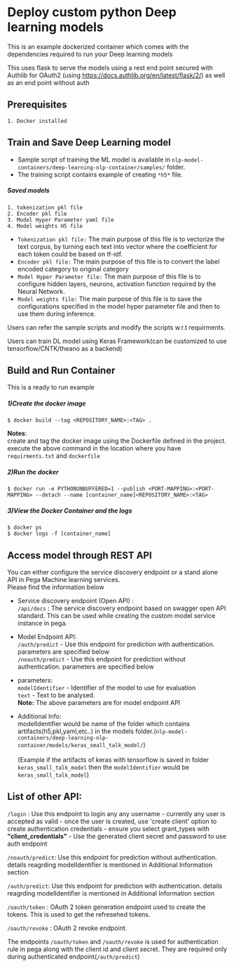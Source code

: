 # Deploy custom python Deep learning models

This is an example dockerized container which comes with the dependencies required to run your Deep learning models

This uses flask to serve the models using a rest end point secured with Authlib for OAuth2 (using https://docs.authlib.org/en/latest/flask/2/) as well as an end point without auth

## Prerequisites
    1. Docker installed

## Train and Save Deep Learning model

* Sample script of training the ML model is available in `nlp-model-containers/deep-learning-nlp-container/samples/` folder. 
* The training script contains example of creating `*h5*` file.

##### Saved models
    1. tokenization pkl file
    2. Encoder pkl file
    3. Model Hyper Parameter yaml file
    4. Model weights H5 file

* `Tokenization pkl file:`  The main purpose of this file is to vectorize the text corpus, by turning each text into vector where the coefficient for each token could be based on tf-idf.
* `Encoder pkl file:` The main purpose of this file is to convert the label encoded category to original category
* `Model Hyper Parameter file:` The main purpose of this file is to configure hidden layers, neurons, activation function required by the Neural Network.
* `Model weights file:` The main purpose of this file is to save the configurations specified in the model hyper parameter file and then to use them during inference.

Users can refer the sample scripts and modify the scripts w.r.t requirments.

Users can train DL model using Keras Framework(can be customized to use tensorflow/CNTK/theano as a backend)

## Build and Run Container
This is a ready to run example 

##### 1)Create the docker image
    $ docker build --tag <REPOSITORY_NAME>:<TAG> .
<b>Notes</b>:    
    create and tag the docker image using the Dockerfile defined in the project. 
    execute the above command in the location where you have `requirments.txt` and `dockerfile`
    
##### 2)Run the docker
    $ docker run -e PYTHONUNBUFFERED=1 --publish <PORT-MAPPING>:<PORT-MAPPING> --detach --name [container_name]<REPOSITORY_NAME>:<TAG>

##### 3)View the Docker Container and the logs
    $ docker ps
    $ docker logs -f [container_name]
   
## Access model through REST API
You can either configure the service discovery endpoint or a stand alone API in Pega Machine learning services. <br>
Please find the information below

* Service discovery endpoint (Open API) :<br>
`/api/docs` : The service discovery endpoint based on swagger open API standard. This can be used while creating the custom model service instance in pega.

* Model Endpoint API:<br>
`/auth/predict` - Use this endpoint for prediction with authentication. parameters are specified below<br>
`/noauth/predict` - Use this endpoint for prediction without authentication. parameters are specified below

* parameters:<br>
  `modelIdentifier` - Identifier of the model to use for evaluation<br>
  `text` - Text to be analysed.<br>
  <b>Note:</b> The above parameters are for model endpoint API

* Additional Info:<br>
  modelIdentifier would be name of the folder which contains artifacts(h5,pkl,yaml,etc..) in the models folder.(`nlp-model-containers/deep-learning-nlp-container/models/keras_small_talk_model/`)<br><br>
 (Example if the artifacts of keras with tensorflow is saved in folder `keras_small_talk_model`  then the `modelIdentifier` would be `keras_small_talk_model`)

    
## List of other API:

`/login` : Use this endpoint to login any any username - currently any user is accepted as valid - once the user is created, use 'create client' option to create authentication credentials - ensure you select grant_types with <b>"client_credentials"</b> - Use the generated client secret and password to use auth endpoint

`/noauth/predict`: Use this endpoint for prediction without authentication. details reagrding modelIdentifier is mentioned in Additional Information section

`/auth/predict`: Use this endpoint for prediction with authentication. details reagrding modelIdentifier is mentioned in Additional Information section

`/oauth/token` : OAuth 2 token generation endpoint used to create the tokens. This is used to get the refresehed tokens. 

`/oauth/revoke` : OAuth 2 revoke endpoint.

The endpoints `/oauth/token` and `/oauth/revoke` is used for authentication rule in pega along with the client id and client secret. They are required only during authenticated endpoint(`/auth/predict`)

